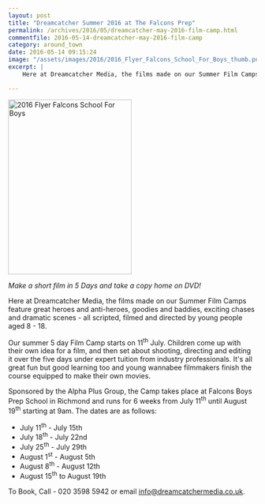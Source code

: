 ```yaml
---
layout: post
title: "Dreamcatcher Summer 2016 at The Falcons Prep"
permalink: /archives/2016/05/dreamcatcher-may-2016-film-camp.html
commentfile: 2016-05-14-dreamcatcher-may-2016-film-camp
category: around_town
date: 2016-05-14 09:15:24
image: "/assets/images/2016/2016_Flyer_Falcons_School_For_Boys_thumb.png"
excerpt: |
    Here at Dreamcatcher Media, the films made on our Summer Film Camps feature great heroes and anti-heroes, goodies and baddies, exciting chases and dramatic scenes - all scripted, filmed and directed by young people aged 8 - 18.

---
```


<a href="/assets/images/2016/2016_Flyer_Falcons_School_For_Boys.png" title="See larger version of - 2016 Flyer Falcons School For Boys"><img src="/assets/images/2016/2016_Flyer_Falcons_School_For_Boys_thumb.png" width="250" height="354" alt="2016 Flyer Falcons School For Boys" class="photo right" /></a>

*Make a short film in 5 Days and take a copy home on DVD!*

Here at Dreamcatcher Media, the films made on our Summer Film Camps feature great heroes and anti-heroes, goodies and baddies, exciting chases and dramatic scenes - all scripted, filmed and directed by young people aged 8 - 18.

Our summer 5 day Film Camp starts on 11<sup>th</sup> July. Children come up with their own idea for a film, and then set about shooting, directing and editing it over the five days under expert tuition from industry professionals. It's all great fun but good learning too and young wannabee filmmakers finish the course equipped to make their own movies.

Sponsored by the Alpha Plus Group, the Camp takes place at Falcons Boys Prep School in Richmond and runs for 6 weeks from July 11<sup>th</sup> until August 19<sup>th</sup> starting at 9am. The dates are as follows:

-   July 11<sup>th</sup> - July 15th
-   July 18<sup>th</sup> - July 22nd
-   July 25<sup>th</sup> - July 29th
-   August 1<sup>st</sup> - August 5th
-   August 8<sup>th</sup> - August 12th
-   August 15<sup>th</sup> to August 19th

To Book, Call - 020 3598 5942 or email <info@dreamcatchermedia.co.uk>.
